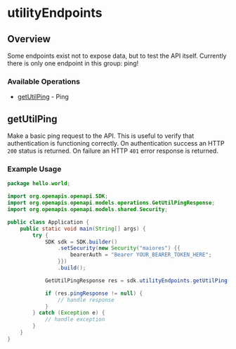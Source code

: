 # utilityEndpoints

## Overview

Some endpoints exist not to expose data, but to test the API
itself. Currently there is only one endpoint in this group: ping!


### Available Operations

* [getUtilPing](#getutilping) - Ping

## getUtilPing

Make a basic ping request to the API. This is useful to verify that
authentication is functioning correctly. On authentication success an
HTTP `200` status is returned. On failure an HTTP `401` error response
is returned.


### Example Usage

```java
package hello.world;

import org.openapis.openapi.SDK;
import org.openapis.openapi.models.operations.GetUtilPingResponse;
import org.openapis.openapi.models.shared.Security;

public class Application {
    public static void main(String[] args) {
        try {
            SDK sdk = SDK.builder()
                .setSecurity(new Security("maiores") {{
                    bearerAuth = "Bearer YOUR_BEARER_TOKEN_HERE";
                }})
                .build();

            GetUtilPingResponse res = sdk.utilityEndpoints.getUtilPing();

            if (res.pingResponse != null) {
                // handle response
            }
        } catch (Exception e) {
            // handle exception
        }
    }
}
```
